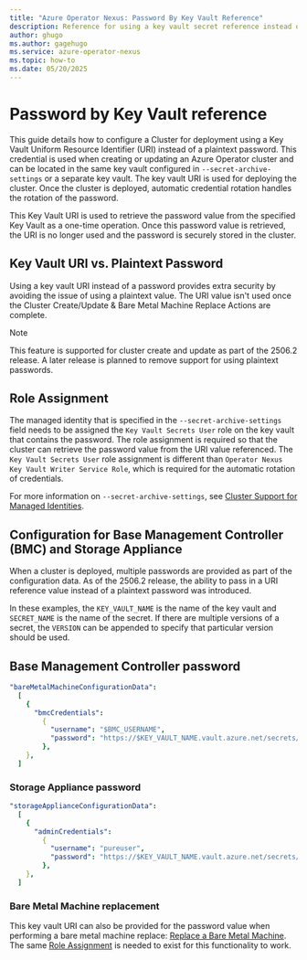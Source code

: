 ```yaml
---
title: "Azure Operator Nexus: Password By Key Vault Reference"
description: Reference for using a key vault secret reference instead of a plaintext password
author: ghugo
ms.author: gagehugo
ms.service: azure-operator-nexus
ms.topic: how-to
ms.date: 05/20/2025
---
```


# Password by Key Vault reference

This guide details how to configure a Cluster for deployment using a Key Vault Uniform Resource Identifier (URI) instead of a plaintext password. This credential is used when creating or updating an Azure Operator cluster and can be located in the same key vault configured in `--secret-archive-settings` or a separate key vault. The key vault URI is used for deploying the cluster. Once the cluster is deployed, automatic credential rotation handles the rotation of the password.

This Key Vault URI is used to retrieve the password value from the specified Key Vault as a one-time operation. Once this password value is retrieved, the URI is no longer used and the password is securely stored in the cluster.

## Key Vault URI vs. Plaintext Password

Using a key vault URI instead of a password provides extra security by avoiding the issue of using a plaintext value. The URI value isn't used once the Cluster Create/Update & Bare Metal Machine Replace Actions are complete.

> [!NOTE]
> This feature is supported for cluster create and update as part of the 2506.2 release. A later release is planned to remove support for using plaintext passwords.

## Role Assignment

The managed identity that is specified in the `--secret-archive-settings` field needs to be assigned the `Key Vault Secrets User` role on the key vault that contains the password. The role assignment is required so that the cluster can retrieve the password value from the URI value referenced. The `Key Vault Secrets User` role assignment is different than `Operator Nexus Key Vault Writer Service Role`, which is required for the automatic rotation of credentials.

For more information on `--secret-archive-settings`, see [Cluster Support for Managed Identities](./howto-cluster-managed-identity-user-provided-resources.md).

## Configuration for Base Management Controller (BMC) and Storage Appliance

When a cluster is deployed, multiple passwords are provided as part of the configuration data. As of the 2506.2 release, the ability to pass in a URI reference value instead of a plaintext password was introduced.

In these examples, the `KEY_VAULT_NAME` is the name of the key vault and `SECRET_NAME` is the name of the secret. If there are multiple versions of a secret, the `VERSION` can be appended to specify that particular version should be used.

## Base Management Controller password

```yaml
"bareMetalMachineConfigurationData":
  [
    {
      "bmcCredentials":
        {
          "username": "$BMC_USERNAME",
          "password": "https://$KEY_VAULT_NAME.vault.azure.net/secrets/$SECRET_NAME/$VERSION",
        },
    },
  ]
```

### Storage Appliance password

```yaml
"storageApplianceConfigurationData":
  [
    {
      "adminCredentials":
        {
          "username": "pureuser",
          "password": "https://$KEY_VAULT_NAME.vault.azure.net/secrets/$SECRET_NAME/$VERSION",
        },
    },
  ]
```

### Bare Metal Machine replacement

This key vault URI can also be provided for the password value when performing a bare metal machine replace: [Replace a Bare Metal Machine](./howto-baremetal-functions.md#replace-a-bare-metal-machine). The same [Role Assignment](#role-assignment) is needed to exist for this functionality to work.
